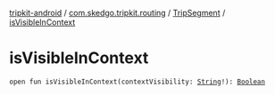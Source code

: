 [tripkit-android](../../index.md) / [com.skedgo.tripkit.routing](../index.md) / [TripSegment](index.md) / [isVisibleInContext](./is-visible-in-context.md)

# isVisibleInContext

`open fun isVisibleInContext(contextVisibility: `[`String`](https://kotlinlang.org/api/latest/jvm/stdlib/kotlin/-string/index.html)`!): `[`Boolean`](https://kotlinlang.org/api/latest/jvm/stdlib/kotlin/-boolean/index.html)